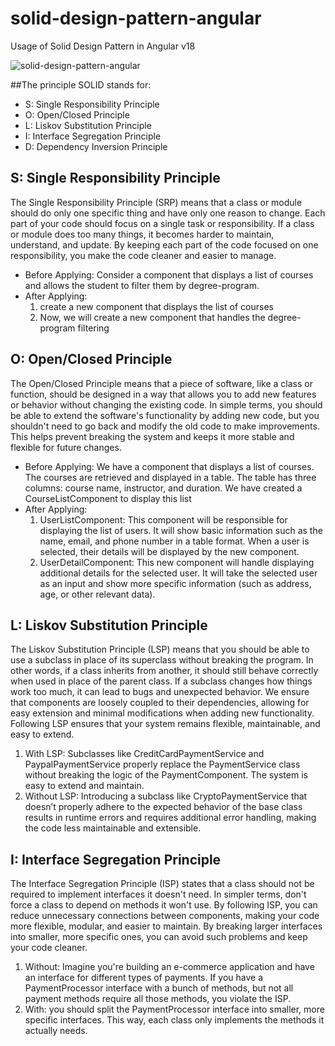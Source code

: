 # solid-design-pattern-angular
Usage of Solid Design Pattern in Angular v18

![solid-design-pattern-angular](https://github.com/user-attachments/assets/9eb343a1-9eed-4740-8a59-671cebbbd9cc)

##The principle SOLID stands for:

- S: Single Responsibility Principle
- O: Open/Closed Principle
- L: Liskov Substitution Principle
- I: Interface Segregation Principle
- D: Dependency Inversion Principle

## S: Single Responsibility Principle
The Single Responsibility Principle (SRP) means that a class or module should do only one specific thing and have only one reason to change. Each part of your code should focus on a single task or responsibility. If a class or module does too many things, it becomes harder to maintain, understand, and update. By keeping each part of the code focused on one responsibility, you make the code cleaner and easier to manage.

- Before Applying: Consider a component that displays a list of courses and allows the student to filter them by degree-program.
- After Applying:
  1. create a new component that displays the list of courses
  2. Now, we will create a new component that handles the degree-program filtering

## O: Open/Closed Principle
The Open/Closed Principle means that a piece of software, like a class or function, should be designed in a way that allows you to add new features or behavior without changing the existing code. In simple terms, you should be able to extend the software's functionality by adding new code, but you shouldn't need to go back and modify the old code to make improvements. This helps prevent breaking the system and keeps it more stable and flexible for future changes.

- Before Applying: We have a component that displays a list of courses. The courses are retrieved and displayed in a table. The table has three columns: course name, instructor, and duration. We have created a CourseListComponent to display this list
- After Applying:
  1. UserListComponent: This component will be responsible for displaying the list of users. It will show basic information such as the name, email, and phone number in a table format. When a user is selected, their details will be displayed by the new component.
  2. UserDetailComponent: This new component will handle displaying additional details for the selected user. It will take the selected user as an input and show more specific information (such as address, age, or other relevant data).

## L: Liskov Substitution Principle
The Liskov Substitution Principle (LSP) means that you should be able to use a subclass in place of its superclass without breaking the program. In other words, if a class inherits from another, it should still behave correctly when used in place of the parent class. If a subclass changes how things work too much, it can lead to bugs and unexpected behavior. We ensure that components are loosely coupled to their dependencies, allowing for easy extension and minimal modifications when adding new functionality. Following LSP ensures that your system remains flexible, maintainable, and easy to extend.

  1. With LSP: Subclasses like CreditCardPaymentService and PaypalPaymentService properly replace the PaymentService class without breaking the logic of the PaymentComponent. The system is easy to extend and maintain.
  2. Without LSP: Introducing a subclass like CryptoPaymentService that doesn’t properly adhere to the expected behavior of the base class results in runtime errors and requires additional error handling, making the code less maintainable and extensible.

## I: Interface Segregation Principle
The Interface Segregation Principle (ISP) states that a class should not be required to implement interfaces it doesn't need. In simpler terms, don't force a class to depend on methods it won't use. By following ISP, you can reduce unnecessary connections between components, making your code more flexible, modular, and easier to maintain. By breaking larger interfaces into smaller, more specific ones, you can avoid such problems and keep your code cleaner.

  1. Without: Imagine you're building an e-commerce application and have an interface for different types of payments. If you have a PaymentProcessor interface with a bunch of methods, but not all payment methods require all those methods, you violate the ISP.
  2. With: you should split the PaymentProcessor interface into smaller, more specific interfaces. This way, each class only implements the methods it actually needs.


